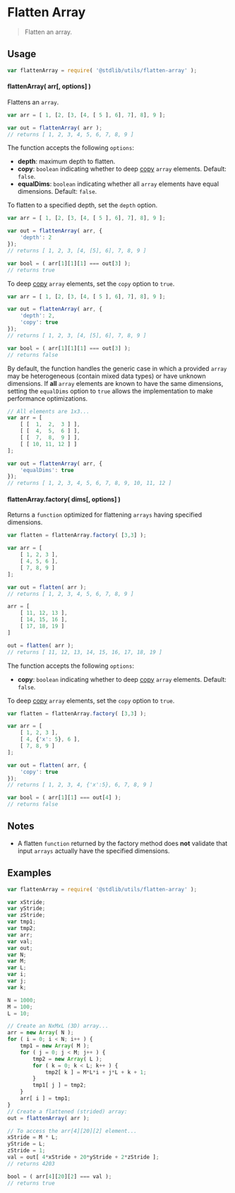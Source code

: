 # Flatten Array

> Flatten an array.


<!-- <usage> -->

## Usage

``` javascript
var flattenArray = require( '@stdlib/utils/flatten-array' );
```


#### flattenArray( arr\[, options\] )

Flattens an `array`.

``` javascript
var arr = [ 1, [2, [3, [4, [ 5 ], 6], 7], 8], 9 ];

var out = flattenArray( arr );
// returns [ 1, 2, 3, 4, 5, 6, 7, 8, 9 ]
```

The function accepts the following `options`:

* __depth__: maximum depth to flatten.
* __copy__: `boolean` indicating whether to deep [copy][@stdlib/utils/copy] `array` elements. Default: `false`.
* __equalDims__: `boolean` indicating whether all `array` elements have equal dimensions. Default: `false`.

To flatten to a specified depth, set the `depth` option.

``` javascript
var arr = [ 1, [2, [3, [4, [ 5 ], 6], 7], 8], 9 ];

var out = flattenArray( arr, {
    'depth': 2
});
// returns [ 1, 2, 3, [4, [5], 6], 7, 8, 9 ]

var bool = ( arr[1][1][1] === out[3] );
// returns true
```

To deep [copy][@stdlib/utils/copy] `array` elements, set the `copy` option to `true`.

``` javascript
var arr = [ 1, [2, [3, [4, [ 5 ], 6], 7], 8], 9 ];

var out = flattenArray( arr, {
    'depth': 2,
    'copy': true
});
// returns [ 1, 2, 3, [4, [5], 6], 7, 8, 9 ]

var bool = ( arr[1][1][1] === out[3] );
// returns false
```

By default, the function handles the generic case in which a provided `array` may be heterogeneous (contain mixed data types) or have unknown dimensions. If __all__ `array` elements are known to have the same dimensions, setting the `equalDims` option to `true` allows the implementation to make performance optimizations.

``` javascript
// All elements are 1x3...
var arr = [
    [ [  1,  2,  3 ] ],
    [ [  4,  5,  6 ] ],
    [ [  7,  8,  9 ] ],
    [ [ 10, 11, 12 ] ]
];

var out = flattenArray( arr, {
    'equalDims': true
});
// returns [ 1, 2, 3, 4, 5, 6, 7, 8, 9, 10, 11, 12 ]
```


#### flattenArray.factory( dims\[, options\] )

Returns a `function` optimized for flattening `arrays` having specified dimensions.

``` javascript
var flatten = flattenArray.factory( [3,3] );

var arr = [
    [ 1, 2, 3 ],
    [ 4, 5, 6 ],
    [ 7, 8, 9 ]
];

var out = flatten( arr );
// returns [ 1, 2, 3, 4, 5, 6, 7, 8, 9 ]

arr = [
    [ 11, 12, 13 ],
    [ 14, 15, 16 ],
    [ 17, 18, 19 ]
]

out = flatten( arr );
// returns [ 11, 12, 13, 14, 15, 16, 17, 18, 19 ]
```

The function accepts the following `options`:

* __copy__: `boolean` indicating whether to deep [copy][@stdlib/utils/copy] `array` elements. Default: `false`.

To deep [copy][@stdlib/utils/copy] `array` elements, set the `copy` option to `true`.

``` javascript
var flatten = flattenArray.factory( [3,3] );

var arr = [
    [ 1, 2, 3 ],
    [ 4, {'x': 5}, 6 ],
    [ 7, 8, 9 ]
];

var out = flatten( arr, {
    'copy': true
});
// returns [ 1, 2, 3, 4, {'x':5}, 6, 7, 8, 9 ]

var bool = ( arr[1][1] === out[4] );
// returns false
```

<!-- </usage> -->


<!-- <notes> -->

## Notes

* A flatten `function` returned by the factory method does __not__ validate that input `arrays` actually have the specified dimensions.

<!-- </notes> -->


<!-- <examples> -->

## Examples

``` javascript
var flattenArray = require( '@stdlib/utils/flatten-array' );

var xStride;
var yStride;
var zStride;
var tmp1;
var tmp2;
var arr;
var val;
var out;
var N;
var M;
var L;
var i;
var j;
var k;

N = 1000;
M = 100;
L = 10;

// Create an NxMxL (3D) array...
arr = new Array( N );
for ( i = 0; i < N; i++ ) {
    tmp1 = new Array( M );
    for ( j = 0; j < M; j++ ) {
        tmp2 = new Array( L );
        for ( k = 0; k < L; k++ ) {
            tmp2[ k ] = M*L*i + j*L + k + 1;
        }
        tmp1[ j ] = tmp2;
    }
    arr[ i ] = tmp1;
}
// Create a flattened (strided) array:
out = flattenArray( arr );

// To access the arr[4][20][2] element...
xStride = M * L;
yStride = L;
zStride = 1;
val = out[ 4*xStride + 20*yStride + 2*zStride ];
// returns 4203

bool = ( arr[4][20][2] === val );
// returns true
```

<!-- </examples> -->


<!-- <links> -->

[@stdlib/utils/copy]: https://github.com/stdlib-js/stdlib

<!-- </links> -->
